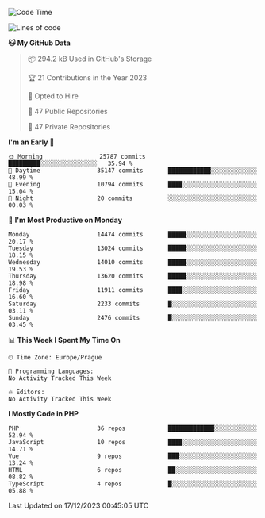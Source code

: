 <!--START_SECTION:waka-->
![Code Time](http://img.shields.io/badge/Code%20Time-1%2C583%20hrs%2058%20mins-blue)

![Lines of code](https://img.shields.io/badge/From%20Hello%20World%20I%27ve%20Written-22.7%20million%20lines%20of%20code-blue)

**🐱 My GitHub Data** 

> 📦 294.2 kB Used in GitHub's Storage 
 > 
> 🏆 21 Contributions in the Year 2023
 > 
> 💼 Opted to Hire
 > 
> 📜 47 Public Repositories 
 > 
> 🔑 47 Private Repositories 
 > 
**I'm an Early 🐤** 

```text
🌞 Morning                25787 commits       █████████░░░░░░░░░░░░░░░░   35.94 % 
🌆 Daytime                35147 commits       ████████████░░░░░░░░░░░░░   48.99 % 
🌃 Evening                10794 commits       ████░░░░░░░░░░░░░░░░░░░░░   15.04 % 
🌙 Night                  20 commits          ░░░░░░░░░░░░░░░░░░░░░░░░░   00.03 % 
```
📅 **I'm Most Productive on Monday** 

```text
Monday                   14474 commits       █████░░░░░░░░░░░░░░░░░░░░   20.17 % 
Tuesday                  13024 commits       █████░░░░░░░░░░░░░░░░░░░░   18.15 % 
Wednesday                14010 commits       █████░░░░░░░░░░░░░░░░░░░░   19.53 % 
Thursday                 13620 commits       █████░░░░░░░░░░░░░░░░░░░░   18.98 % 
Friday                   11911 commits       ████░░░░░░░░░░░░░░░░░░░░░   16.60 % 
Saturday                 2233 commits        █░░░░░░░░░░░░░░░░░░░░░░░░   03.11 % 
Sunday                   2476 commits        █░░░░░░░░░░░░░░░░░░░░░░░░   03.45 % 
```


📊 **This Week I Spent My Time On** 

```text
🕑︎ Time Zone: Europe/Prague

💬 Programming Languages: 
No Activity Tracked This Week

🔥 Editors: 
No Activity Tracked This Week
```

**I Mostly Code in PHP** 

```text
PHP                      36 repos            █████████████░░░░░░░░░░░░   52.94 % 
JavaScript               10 repos            ████░░░░░░░░░░░░░░░░░░░░░   14.71 % 
Vue                      9 repos             ███░░░░░░░░░░░░░░░░░░░░░░   13.24 % 
HTML                     6 repos             ██░░░░░░░░░░░░░░░░░░░░░░░   08.82 % 
TypeScript               4 repos             █░░░░░░░░░░░░░░░░░░░░░░░░   05.88 % 
```




 Last Updated on 17/12/2023 00:45:05 UTC
<!--END_SECTION:waka-->
<!--
**AlexKratky/AlexKratky** is a ✨ _special_ ✨ repository because its `README.md` (this file) appears on your GitHub profile.

Here are some ideas to get you started:

- 🔭 I’m currently working on ...
- 🌱 I’m currently learning ...
- 👯 I’m looking to collaborate on ...
- 🤔 I’m looking for help with ...
- 💬 Ask me about ...
- 📫 How to reach me: ...
- 😄 Pronouns: ...
- ⚡ Fun fact: ...
-->
